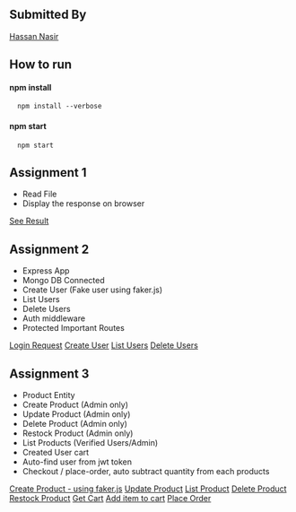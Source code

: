 
## Submitted By

[Hassan Nasir](https://www.github.com/systems-hassan)

## How to run

#### npm install

```http
  npm install --verbose
```

#### npm start

```http
  npm start
```

## Assignment 1

- Read File
- Display the response on browser

[See Result](http://localhost:3000/files)

## Assignment 2

- Express App
- Mongo DB Connected
- Create User (Fake user using faker.js)
- List Users
- Delete Users
- Auth middleware
- Protected Important Routes

[Login Request](http://localhost:3000/users/login)
[Create User](http://localhost:3000/users/create)
[List Users](http://localhost:3000/users/list)
[Delete Users](http://localhost:3000/users/delete/:id)

## Assignment 3

- Product Entity
- Create Product (Admin only)
- Update Product (Admin only)
- Delete Product (Admin only)
- Restock Product (Admin only)
- List Products (Verified Users/Admin)
- Created User cart
- Auto-find user from jwt token
- Checkout / place-order, auto subtract quantity from each products

[Create Product - using faker.js](http://localhost:3000/products/create)
[Update Product](http://localhost:3000/products/update)
[List Product](http://localhost:3000/products/list)
[Delete Product](http://localhost:3000/products/delete)
[Restock Product](http://localhost:3000/products/add-stock)
[Get Cart](http://localhost:3000/cart/items)
[Add item to cart](http://localhost:3000/cart/add-item)
[Place Order](http://localhost:3000/cart/place-order)